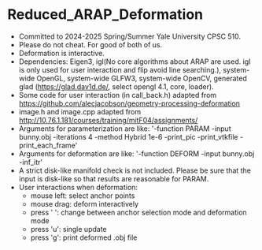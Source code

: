 # Reduced_ARAP_Deformation
- Committed to 2024-2025 Spring/Summer Yale University CPSC 510.
- Please do not cheat. For good of both of us.
- Deformation is interactive.
- Dependencies: Eigen3, igl(No core algorithms about ARAP are used. igl is only used for user interaction and flip avoid line searching.), system-wide OpenGL, system-wide GLFW3, system-wide OpenCV, generated glad (https://glad.dav1d.de/, select opengl 4.1, core, loader).
- Some code for user interaction (in call_back.h) adapted from https://github.com/alecjacobson/geometry-processing-deformation
- image.h and image.cpp adapted from http://10.76.1.181/courses/training/mitF04/assignments/
- Arguments for parameterization are like: '-function PARAM -input bunny.obj -iterations 4 -method Hybrid 1e-6 -print_pic -print_vtkfile -print_each_frame'
- Arguments for deformation are like: '-function DEFORM -input bunny.obj -inf_itr'
- A strict disk-like manifold check is not included. Please be sure that the input is disk-like so that results are reasonable for PARAM.
- User interactions when deformation: 
	- mouse left: select anchor points
	- mouse drag: deform interactively
	- press ' ': change between anchor selection mode and deformation mode
	- press 'u': single update
	- press 'g': print deformed .obj file
